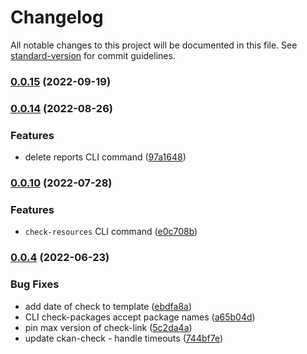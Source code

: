 # Changelog

All notable changes to this project will be documented in this file. See [standard-version](https://github.com/conventional-changelog/standard-version) for commit guidelines.

### [0.0.15](https://github.com/DataShades/ckanext-check-link/compare/v0.0.14...v0.0.15) (2022-09-19)

### [0.0.14](https://github.com/DataShades/ckanext-check-link/compare/v0.0.13...v0.0.14) (2022-08-26)


### Features

* delete reports CLI command ([97a1648](https://github.com/DataShades/ckanext-check-link/commit/97a164857fa581170707a94a941a5434a1648138))

### [0.0.10](https://github.com/DataShades/ckanext-check-link/compare/v0.0.9...v0.0.10) (2022-07-28)


### Features

* `check-resources` CLI command ([e0c708b](https://github.com/DataShades/ckanext-check-link/commit/e0c708bc01ede1f9057af1c47364ae143f9781f8))

### [0.0.4](https://github.com/DataShades/ckanext-check-link/compare/v0.0.1...v0.0.4) (2022-06-23)


### Bug Fixes

* add date of check to template ([ebdfa8a](https://github.com/DataShades/ckanext-check-link/commit/ebdfa8a790c4d567e2442651e9ff5210453f45fe))
* CLI check-packages accept package names ([a65b04d](https://github.com/DataShades/ckanext-check-link/commit/a65b04d03d4ef1e6863c0ad8c8ad53afaeeda309))
* pin max version of check-link ([5c2da4a](https://github.com/DataShades/ckanext-check-link/commit/5c2da4a022d1722317a04674a30e826858db0acd))
* update ckan-check - handle timeouts ([744bf7e](https://github.com/DataShades/ckanext-check-link/commit/744bf7e00405cf65a93c3d30469ec707d80555a9))
